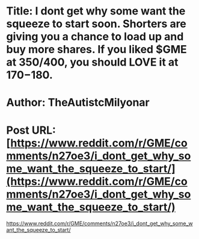 # Title: I dont get why some want the squeeze to start soon. Shorters are giving you a chance to load up and buy more shares. If you liked $GME at $350/$400, you should LOVE it at $170-$180.
# Author: TheAutistcMilyonar
# Post URL: [https://www.reddit.com/r/GME/comments/n27oe3/i_dont_get_why_some_want_the_squeeze_to_start/](https://www.reddit.com/r/GME/comments/n27oe3/i_dont_get_why_some_want_the_squeeze_to_start/)


https://www.reddit.com/r/GME/comments/n27oe3/i_dont_get_why_some_want_the_squeeze_to_start/